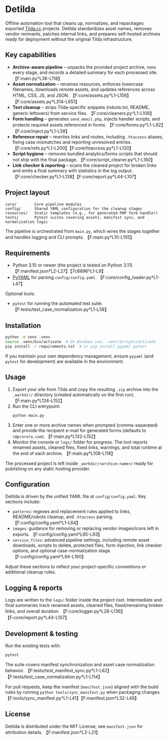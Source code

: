 # Detilda

Offline automation tool that cleans up, normalizes, and repackages exported [Tilda.cc](https://tilda.cc) projects. Detilda standardizes asset names, removes vendor remnants, patches internal links, and prepares self-hosted archives ready for deployment without the original Tilda infrastructure.

## Key capabilities

- **Archive-aware pipeline** – unpacks the provided project archive, runs every stage, and records a detailed summary for each processed site. 【F:main.py†L36-L118】
- **Asset normalization** – renames resources, enforces lowercase filenames, downloads remote assets, and updates references across HTML, CSS, JS, and JSON. 【F:core/assets.py†L1-L156】【F:core/assets.py†L314-L651】
- **Text cleanup** – strips Tilda-specific snippets (robots.txt, README, generic leftovers) from service files. 【F:core/cleaners.py†L1-L108】
- **Form handling** – generates `send_email.php`, injects handler scripts, and protects required assets referenced in forms. 【F:core/forms.py†L1-L82】【F:core/inject.py†L1-L58】
- **Reference repair** – rewrites links and routes, including `.htaccess` aliases, fixing case mismatches and reporting unresolved entries. 【F:core/refs.py†L1-L200】【F:core/htaccess.py†L1-L120】
- **Script hygiene** – removes bundled analytics/forms scripts that should not ship with the final package. 【F:core/script_cleaner.py†L1-L160】
- **Link checker & reporting** – scans the cleaned project for broken links and emits a final summary with statistics in the log output. 【F:core/checker.py†L1-L138】【F:core/report.py†L44-L107】

## Project layout

```
core/        Core pipeline modules
config/      Shared YAML configuration for the cleanup stages
resources/   Static templates (e.g., for generated PHP form handler)
tests/       Pytest suites covering assets, manifest sync, and normalization logic
```

The pipeline is orchestrated from `main.py`, which wires the stages together and handles logging and CLI prompts. 【F:main.py†L10-L155】

## Requirements

- Python 3.10 or newer (the project is tested on Python 3.11). 【F:manifest.json†L2-L27】【7c8896†L1-L9】
- [PyYAML](https://pyyaml.org/) for parsing `config/config.yaml`. 【F:core/config_loader.py†L1-L47】

Optional tools:

- `pytest` for running the automated test suite. 【F:tests/test_case_normalization.py†L1-L58】

## Installation

```bash
python -m venv .venv
source .venv/bin/activate  # On Windows use: .venv\Scripts\activate
pip install -r requirements.txt  # or pip install pyyaml pytest
```

If you maintain your own dependency management, ensure `pyyaml` (and `pytest` for development) are available in the environment.

## Usage

1. Export your site from Tilda and copy the resulting `.zip` archive into the `_workdir/` directory (created automatically on the first run). 【F:main.py†L124-L152】
2. Run the CLI entrypoint:
   ```bash
   python main.py
   ```
3. Enter one or more archive names when prompted (comma-separated) and provide the recipient e-mail for generated forms (defaults to `r@prororo.com`). 【F:main.py†L132-L152】
4. Monitor the console or `logs/` folder for progress. The tool reports renamed assets, cleaned files, fixed links, warnings, and total runtime at the end of each archive. 【F:main.py†L108-L118】

The processed project is left inside `_workdir/<archive-name>/` ready for publishing on any static hosting provider.

## Configuration

Detilda is driven by the unified YAML file at `config/config.yaml`. Key sections include:

- `patterns`: regexes and replacement rules applied to links, README/robots cleanup, and `.htaccess` parsing. 【F:config/config.yaml†L1-L64】
- `images`: guidance for removing or replacing vendor images/icons left in exports. 【F:config/config.yaml†L65-L93】
- `service_files`: advanced pipeline settings, including remote asset downloads, scripts to delete, protected files, form injection, link checker options, and optional case-normalization stage. 【F:config/config.yaml†L94-L160】

Adjust these sections to reflect your project-specific conventions or additional cleanup rules.

## Logging & reports

Logs are written to the `logs/` folder inside the project root. Intermediate and final summaries track renamed assets, cleaned files, fixed/remaining broken links, and overall duration. 【F:core/logger.py†L28-L136】【F:core/report.py†L44-L107】

## Development & testing

Run the existing tests with:

```bash
pytest
```

The suite covers manifest synchronization and asset case normalization behavior. 【F:tests/test_manifest_sync.py†L1-L62】【F:tests/test_case_normalization.py†L1-L114】

For pull requests, keep the manifest (`manifest.json`) aligned with the build rules by running `python tools/sync_manifest.py` when packaging changes. 【F:tools/sync_manifest.py†L1-L41】【F:manifest.json†L32-L48】

## License

Detilda is distributed under the MIT License; see `manifest.json` for attribution details. 【F:manifest.json†L2-L21】
